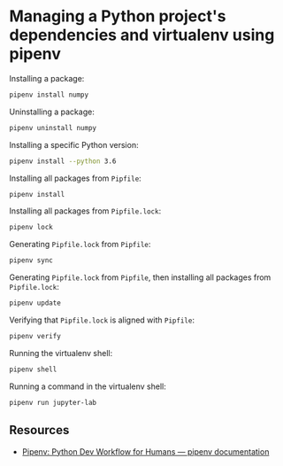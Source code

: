 # Managing a Python project's dependencies and virtualenv using pipenv

Installing a package:

```sh
pipenv install numpy
```

Uninstalling a package:

```sh
pipenv uninstall numpy
```

Installing a specific Python version:

```sh
pipenv install --python 3.6
```

Installing all packages from `Pipfile`:

```sh
pipenv install
```

Installing all packages from `Pipfile.lock`:

```sh
pipenv lock
```

Generating `Pipfile.lock` from `Pipfile`:

```sh
pipenv sync
```

Generating `Pipfile.lock` from `Pipfile`, then installing all packages from `Pipfile.lock`:

```sh
pipenv update
```

Verifying that `Pipfile.lock` is aligned with `Pipfile`:

```sh
pipenv verify
```

Running the virtualenv shell:

```sh
pipenv shell
```

Running a command in the virtualenv shell:

```sh
pipenv run jupyter-lab
```

## Resources

-   [Pipenv: Python Dev Workflow for Humans — pipenv documentation](https://pipenv.pypa.io/en/latest/)
